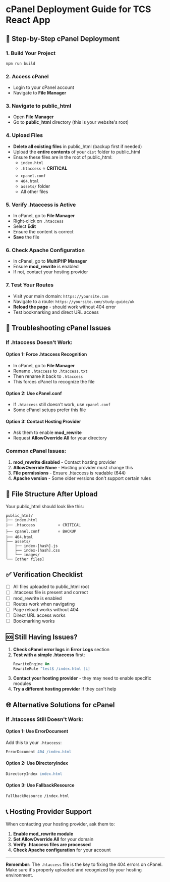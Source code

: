 # cPanel Deployment Guide for TCS React App

## 🚀 **Step-by-Step cPanel Deployment**

### **1. Build Your Project**
```bash
npm run build
```

### **2. Access cPanel**
- Login to your cPanel account
- Navigate to **File Manager**

### **3. Navigate to public_html**
- Open **File Manager**
- Go to **public_html** directory (this is your website's root)

### **4. Upload Files**
- **Delete all existing files** in public_html (backup first if needed)
- Upload the **entire contents** of your `dist` folder to public_html
- Ensure these files are in the root of public_html:
  - `index.html`
  - `.htaccess` ⭐ **CRITICAL**
  - `cpanel.conf`
  - `404.html`
  - `assets/` folder
  - All other files

### **5. Verify .htaccess is Active**
- In cPanel, go to **File Manager**
- Right-click on `.htaccess`
- Select **Edit**
- Ensure the content is correct
- **Save** the file

### **6. Check Apache Configuration**
- In cPanel, go to **MultiPHP Manager**
- Ensure **mod_rewrite** is enabled
- If not, contact your hosting provider

### **7. Test Your Routes**
- Visit your main domain: `https://yoursite.com`
- Navigate to a route: `https://yoursite.com/study-guide/uk`
- **Reload the page** - should work without 404 error
- Test bookmarking and direct URL access

## 🔧 **Troubleshooting cPanel Issues**

### **If .htaccess Doesn't Work:**

#### **Option 1: Force .htaccess Recognition**
- In cPanel, go to **File Manager**
- Rename `.htaccess` to `.htaccess.txt`
- Then rename it back to `.htaccess`
- This forces cPanel to recognize the file

#### **Option 2: Use cPanel.conf**
- If `.htaccess` still doesn't work, use `cpanel.conf`
- Some cPanel setups prefer this file

#### **Option 3: Contact Hosting Provider**
- Ask them to enable **mod_rewrite**
- Request **AllowOverride All** for your directory

### **Common cPanel Issues:**

1. **mod_rewrite disabled** - Contact hosting provider
2. **AllowOverride None** - Hosting provider must change this
3. **File permissions** - Ensure .htaccess is readable (644)
4. **Apache version** - Some older versions don't support certain rules

## 📁 **File Structure After Upload**

Your public_html should look like this:
```
public_html/
├── index.html
├── .htaccess          ⭐ CRITICAL
├── cpanel.conf        ⭐ BACKUP
├── 404.html
├── assets/
│   ├── index-[hash].js
│   ├── index-[hash].css
│   └── images/
└── [other files]
```

## ✅ **Verification Checklist**

- [ ] All files uploaded to public_html root
- [ ] .htaccess file is present and correct
- [ ] mod_rewrite is enabled
- [ ] Routes work when navigating
- [ ] Page reload works without 404
- [ ] Direct URL access works
- [ ] Bookmarking works

## 🆘 **Still Having Issues?**

1. **Check cPanel error logs** in **Error Logs** section
2. **Test with a simple .htaccess** first:
   ```apache
   RewriteEngine On
   RewriteRule ^test$ /index.html [L]
   ```
3. **Contact your hosting provider** - they may need to enable specific modules
4. **Try a different hosting provider** if they can't help

## 🌐 **Alternative Solutions for cPanel**

### **If .htaccess Still Doesn't Work:**

#### **Option 1: Use ErrorDocument**
Add this to your `.htaccess`:
```apache
ErrorDocument 404 /index.html
```

#### **Option 2: Use DirectoryIndex**
```apache
DirectoryIndex index.html
```

#### **Option 3: Use FallbackResource**
```apache
FallbackResource /index.html
```

## 📞 **Hosting Provider Support**

When contacting your hosting provider, ask them to:

1. **Enable mod_rewrite module**
2. **Set AllowOverride All** for your domain
3. **Verify .htaccess files are processed**
4. **Check Apache configuration** for your account

---

**Remember:** The `.htaccess` file is the key to fixing the 404 errors on cPanel. Make sure it's properly uploaded and recognized by your hosting environment.